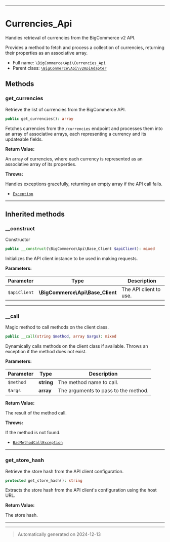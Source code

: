 ***

# Currencies_Api

Handles retrieval of currencies from the BigCommerce v2 API.

Provides a method to fetch and process a collection of currencies,
returning their properties as an associative array.

* Full name: `\BigCommerce\Api\Currencies_Api`
* Parent class: [`\BigCommerce\Api\v2ApiAdapter`](./classes/BigCommerce/Api/v2ApiAdapter.md)




## Methods


### get_currencies

Retrieve the list of currencies from the BigCommerce API.

```php
public get_currencies(): array
```

Fetches currencies from the `/currencies` endpoint and processes
them into an array of associative arrays, each representing a currency
and its updateable fields.







**Return Value:**

An array of currencies, where each currency is represented
as an associative array of its properties.



**Throws:**
<p>Handles exceptions gracefully, returning an empty array
if the API call fails.</p>

- [`Exception`](./classes/Exception.md)



***


## Inherited methods


### __construct

Constructor

```php
public __construct(\BigCommerce\Api\Base_Client $apiClient): mixed
```

Initializes the API client instance to be used in making requests.






**Parameters:**

| Parameter | Type | Description |
|-----------|------|-------------|
| `$apiClient` | **\BigCommerce\Api\Base_Client** | The API client to use. |





***

### __call

Magic method to call methods on the client class.

```php
public __call(string $method, array $args): mixed
```

Dynamically calls methods on the client class if available. Throws an exception if the method does not exist.






**Parameters:**

| Parameter | Type | Description |
|-----------|------|-------------|
| `$method` | **string** | The method name to call. |
| `$args` | **array** | The arguments to pass to the method. |


**Return Value:**

The result of the method call.



**Throws:**
<p>If the method is not found.</p>

- [`BadMethodCallException`](./classes/BadMethodCallException.md)



***

### get_store_hash

Retrieve the store hash from the API client configuration.

```php
protected get_store_hash(): string
```

Extracts the store hash from the API client's configuration using the host URL.







**Return Value:**

The store hash.




***


***
> Automatically generated on 2024-12-13
